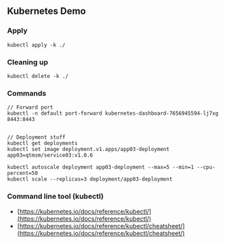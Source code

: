 ## Kubernetes Demo
### Apply
```
kubectl apply -k ./
```
### Cleaning up
```
kubectl delete -k ./
```

### Commands
```
// Forward port
kubectl -n default port-forward kubernetes-dashboard-7656945594-lj7xg 8443:8443


// Deployment stuff
kubectl get deployments
kubectl set image deployment.v1.apps/app03-deployment app03=qtmsm/service03:v1.0.6

kubectl autoscale deployment app03-deployment --max=5 --min=1 --cpu-percent=50
kubectl scale --replicas=3 deployment/app03-deployment
```

### Command line tool (kubectl)
- [https://kubernetes.io/docs/reference/kubectl/](https://kubernetes.io/docs/reference/kubectl/)
- [https://kubernetes.io/docs/reference/kubectl/cheatsheet/](https://kubernetes.io/docs/reference/kubectl/cheatsheet/)